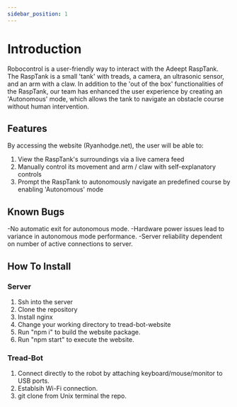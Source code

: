 ```yaml
---
sidebar_position: 1
---
```

# Introduction

Robocontrol is a user-friendly way to interact with the Adeept RaspTank. The RaspTank is a small 'tank' with treads, a camera, an ultrasonic sensor, and an arm with a claw. In addition to the 'out of the box' functionalities of the RaspTank, our team has enhanced the user experience by creating an 'Autonomous' mode, which allows the tank to navigate an obstacle course without human intervention. 

## Features
By accessing the website (Ryanhodge.net), the user will be able to:

1. View the RaspTank's surroundings via a live camera feed
2. Manually control its movement and arm / claw with self-explanatory controls
3. Prompt the RaspTank to autonomously navigate an predefined course by enabling 'Autonomous' mode

## Known Bugs
-No automatic exit for autonomous mode.
-Hardware power issues lead to variance in autonomous mode performance.
-Server reliability dependent on number of active connections to server.

## How To Install
### Server
1. Ssh into the server
2. Clone the repository 
3. Install nginx 
4. Change your working directory to tread-bot-website
5. Run "npm i" to build the website package.
6. Run "npm start" to execute the website. 

### Tread-Bot
1. Connect directly to the robot by attaching keyboard/mouse/monitor to USB ports.
2. Establsih Wi-Fi connection.
3. git clone from Unix terminal the repo.

